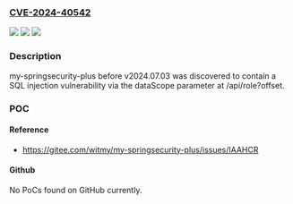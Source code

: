 ### [CVE-2024-40542](https://cve.mitre.org/cgi-bin/cvename.cgi?name=CVE-2024-40542)
![](https://img.shields.io/static/v1?label=Product&message=n%2Fa&color=blue)
![](https://img.shields.io/static/v1?label=Version&message=n%2Fa&color=blue)
![](https://img.shields.io/static/v1?label=Vulnerability&message=n%2Fa&color=brighgreen)

### Description

my-springsecurity-plus before v2024.07.03 was discovered to contain a SQL injection vulnerability via the dataScope parameter at /api/role?offset.

### POC

#### Reference
- https://gitee.com/witmy/my-springsecurity-plus/issues/IAAHCR

#### Github
No PoCs found on GitHub currently.

